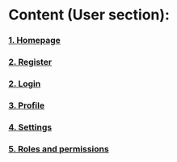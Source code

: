 # Content (User section):
### [1. Homepage](homepage.md)
### [2. Register](register.md)
### [2. Login](login.md)
### [3. Profile](profile.md)
### [4. Settings](settings.md)
### [5. Roles and permissions](roles_permissions.md)
